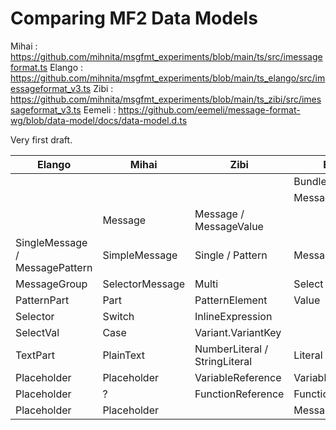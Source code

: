# Comparing MF2 Data Models

Mihai  : https://github.com/mihnita/msgfmt_experiments/blob/main/ts/src/imessageformat.ts
Elango : https://github.com/mihnita/msgfmt_experiments/blob/main/ts_elango/src/imessageformat_v3.ts
Zibi   : https://github.com/mihnita/msgfmt_experiments/blob/main/ts_zibi/src/imessageformat_v3.ts
Eemeli : https://github.com/eemeli/message-format-wg/blob/data-model/docs/data-model.d.ts


Very first draft.

| Elango                         | Mihai           | Zibi                          | Eemeli            |
| ------------------------------ | --------------- | ----------------------------- | ----------------- |
|                                |                 |                               | Bundle            |
|                                |                 |                               | MessageSet        |
|                                | Message         | Message / MessageValue        |                   |
| SingleMessage / MessagePattern | SimpleMessage   | Single / Pattern              | Message           |
| MessageGroup                   | SelectorMessage | Multi                         | Select            |
| PatternPart                    | Part            | PatternElement                | Value             |
| Selector                       | Switch          | InlineExpression              |                   |
| SelectVal                      | Case            | Variant.VariantKey            |                   |
| TextPart                       | PlainText       | NumberLiteral / StringLiteral | Literal           |
| Placeholder                    | Placeholder     | VariableReference             | VariableReference |
| Placeholder                    | ?               | FunctionReference             | FunctionReference |
| Placeholder                    | Placeholder     |                               | MessageReference  |
